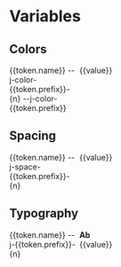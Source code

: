# Variables

## Colors

<div class="grid" v-for="token in variables.Colors">
  <div>
    <j-text size="500" nomargin color="black" weight="500">{{token.name}}</j-text>
    <j-text v-if="token.values" variant="body">--j-color-{{token.prefix}}-{n}</j-text>
    <j-text v-else variant="body">--j-color-{{token.prefix}}</j-text>
  </div>
  <div class="flex">
    <div v-if="token.values" v-for="value in token.values">
        <div class="color" :style="`background-color: var(--j-color-${token.prefix}-${value})`" ></div>
        <div>{{value}}</div>
    </div>
    <div v-else class="color" :style="`background-color: var(--j-color-${token.prefix})`"></div>
  </div>
</div>

## Spacing

<div class="grid" v-for="token in variables.Spacing">
  <div>
    <j-text size="500" nomargin color="black" weight="500">{{token.name}}</j-text>
    <j-text variant="body">--j-space-{{token.prefix}}-{n}</j-text>
  </div>
  <div class="flex">
    <div v-for="value in token.values">
        <div class="spacing" :style="`padding: var(--j-space-${value})`"></div>
        <div>{{value}}</div>
    </div>
  </div>
</div>

## Typography

<div class="grid" v-for="token in variables.Typography">
  <div>
    <j-text size="500" nomargin color="black" weight="500">{{token.name}}</j-text>
    <j-text variant="body">--j-{{token.prefix}}-{n}</j-text>
  </div>
  <div class="flex">
    <div v-for="value in token.values">
        <div class="font" :style="`font-size: var(--j-font-size-${value})`">Ab</div>
        <div>{{value}}</div>
    </div>
  </div>
</div>

<script setup>
import variables from './variables'

</script>

<style scoped>

.grid {
 display: grid;
 margin-bottom: var(--j-space-500);
 grid-template-columns: 1fr 3fr;
}

.flex {
 display: flex;
 gap: var(--j-space-200);
}

.color {
 border-radius: var(--j-border-radius);
 width: var(--j-size-md);
 height: var(--j-size-md);
}

.spacing {
 display: inline-block;
  background-color: var(--j-color-primary-500);
}

.font {
  display: inline-block;
  font-weight: 700;
}

</style>
